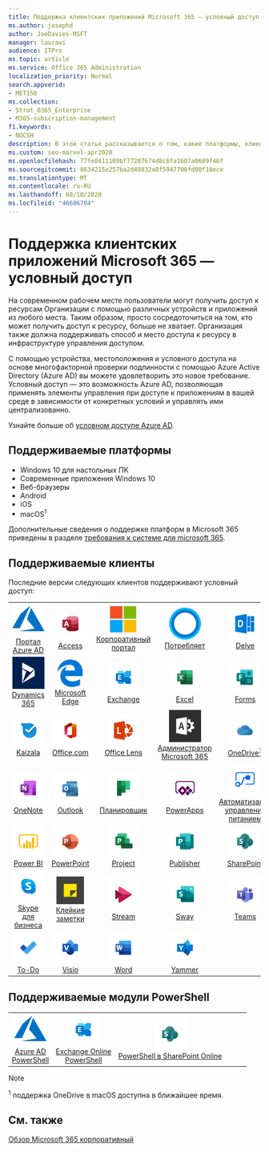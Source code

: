 ```yaml
---
title: Поддержка клиентских приложений Microsoft 365 — условный доступ
ms.author: josephd
author: JoeDavies-MSFT
manager: laurawi
audience: ITPro
ms.topic: article
ms.service: Office 365 Administration
localization_priority: Normal
search.appverid:
- MET150
ms.collection:
- Strat_O365_Enterprise
- M365-subscription-management
f1.keywords:
- NOCSH
description: В этой статье рассказывается о том, какие платформы, клиенты и модули PowerShell поддерживают условный доступ для Microsoft 365.
ms.custom: seo-marvel-apr2020
ms.openlocfilehash: 77fe8411109bf77287674d8c6fa1607a0689f46f
ms.sourcegitcommit: 8634215e257ba2d49832a8f5947700fd00f18ece
ms.translationtype: MT
ms.contentlocale: ru-RU
ms.lasthandoff: 08/10/2020
ms.locfileid: "46606704"
---
```

# <a name="microsoft-365-client-app-support--conditional-access"></a>Поддержка клиентских приложений Microsoft 365 — условный доступ

На современном рабочем месте пользователи могут получить доступ к ресурсам Организации с помощью различных устройств и приложений из любого места. Таким образом, просто сосредоточиться на том, кто может получить доступ к ресурсу, больше не хватает. Организация также должна поддерживать способ и место доступа к ресурсу в инфраструктуре управления доступом.

С помощью устройства, местоположения и условного доступа на основе многофакторной проверки подлинности с помощью Azure Active Directory (Azure AD) вы можете удовлетворить это новое требование. Условный доступ — это возможность Azure AD, позволяющая применять элементы управления при доступе к приложениям в вашей среде в зависимости от конкретных условий и управлять ими централизованно.

Узнайте больше об [условном доступе Azure AD](https://docs.microsoft.com/azure/active-directory/conditional-access/).

## <a name="supported-platforms"></a>Поддерживаемые платформы

 - Windows 10 для настольных ПК
 - Современные приложения Windows 10
 - Веб-браузеры
 - Android
 - iOS
 - macOS<sup>1</sup>

Дополнительные сведения о поддержке платформ в Microsoft 365 приведены в разделе [требования к системе для microsoft 365](https://products.office.com/office-system-requirements).

## <a name="supported-clients"></a>Поддерживаемые клиенты

Последние версии следующих клиентов поддерживают условный доступ:

| | | | | | |
|:---:|:---:|:---:|:---:|:---:|:---:|
| ![Значок Azure](media/o365-azure-64x64.png) <br> [Портал Azure AD <br>](https://azure.microsoft.com/features/azure-portal/) | ![Значок Access](media/o365-access-64x64.png) <br> [Access](https://products.office.com/access) | ![Значок портала компании](media/o365-microsoft-64x64.png) <br> [Корпоративный <br> портал](https://docs.microsoft.com/intune-user-help/sign-in-to-the-company-portal)  | ![Значок кортаны](media/o365-cortana-64x64.png) <br> [Потребляет](https://www.microsoft.com/cortana) | ![Значок delve](media/o365-delve-64x64.png) <br> [Delve](https://products.office.com/business/intelligent-search) 
| ![Значок Dynamics 365](media/o365-dynamics365-64x64.png) <br> [Dynamics 365](https://dynamics.microsoft.com) | ![Значок пограничного сервера](media/o365-edge-64x64.png) <br> [Microsoft Edge](https://www.microsoft.com/windows/microsoft-edge) | ![Значок Exchange](media/o365-exchange-64x64.png) <br> [Exchange](https://products.office.com/exchange/exchange-online) | ![Значок Excel](media/o365-excel-64x64.png) <br> [Excel](https://products.office.com/excel) | ![Значок Forms](media/o365-forms-64x64.png) <br> [Forms](https://flow.microsoft.com/connectors/shared_microsoftforms/microsoft-forms/) 
| ![Значок Kaizala](media/o365-kaizala-64x64.png) <br> [Kaizala](https://products.office.com/en/business/microsoft-kaizala) | ![Значок Office.com](media/o365-office-64x64.png) <br> [Office.com](https://www.office.com/) | ![Значок лупы](media/o365-lens-64x64.png) <br> [Office Lens](https://www.microsoft.com/p/office-lens/9wzdncrfj3t8?activetab=pivot%3Aoverviewtab) | ![Значок администратора Office 365](media/o365-o365admin-64x64.png) <br> [Администратор Microsoft 365 <br>](https://products.office.com/business/manage-office-365-admin-app) | ![Значок OneDrive для бизнеса](media/o365-OneDrive-64x64.png) <br> [OneDrive<sup>1</sup>](https://products.office.com/onedrive-for-business/online-cloud-storage) 
| ![Значок OneNote](media/o365-OneNote-64x64.png) <br> [OneNote](https://products.office.com/onenote) | ![Значок Outlook](media/o365-outlook-64x64.png) <br> [Outlook](https://products.office.com/outlook) | ![Значок Планировщика](media/o365-planner-64x64.png) <br> [Планировщик](https://products.office.com/business/task-management-software) | ![Значок PowerApps](media/o365-powerapps-64x64.png) <br> [PowerApps](https://powerapps.microsoft.com) | ![Значок автоматизированного управления питанием](media/o365-flow-64x64.png) <br> [Автоматизация управления питанием <br>](https://flow.microsoft.com)
| ![Значок PowerBI](media/o365-powerbi-64x64.png) <br> [Power BI](https://powerbi.microsoft.com) | ![Значок PowerPoint](media/o365-powerpoint-64x64.png) <br> [PowerPoint](https://products.office.com/powerpoint) | ![Значок Project](media/o365-project-64x64.png) <br> [Project](https://products.office.com/project) | ![Значок Publisher](media/o365-publisher-64x64.png) <br> [Publisher](https://products.office.com/publisher) | ![Значок SharePoint](media/o365-sharepoint-64x64.png) <br> [SharePoint](https://products.office.com/sharepoint) 
| ![Значок Skype для бизнеса](media/o365-skypeforbusiness-64x64.png) <br> [Skype для <br> бизнеса](https://www.skype.com/business/) | ![Значок клейких заметок](media/o365-stickynotes-64x64.png) <br> [Клейкие заметки](https://www.microsoft.com/p/microsoft-sticky-notes/9nblggh4qghw) | ![Значок Stream](media/o365-stream-64x64.png) <br> [Stream](https://stream.microsoft.com) | ![Значок Sway](media/o365-sway-64x64.png) <br> [Sway](https://sway.com) | ![Значок Teams](media/o365-teams-64x64.png) <br> [Teams](https://products.office.com/microsoft-teams/group-chat-software) 
| ![Значок "to do"](media/o365-todo-64x64.png) <br> [To-Do](https://todo.microsoft.com) | ![Значок Visio](media/o365-visio-64x64.png) <br> [Visio](https://products.office.com/visio/flowchart-software) | ![Значок Word](media/o365-word-64x64.png) <br> [Word](https://products.office.com/word) | ![Значок Yammer](media/o365-yammer-64x64.png) <br> [Yammer](https://products.office.com/yammer/yammer-overview)

## <a name="supported-powershell-modules"></a>Поддерживаемые модули PowerShell

| | | | | | |
|:---:|:---:|:---:|:---:|:---:|:---:|
| ![Значок Azure](media/o365-azure-64x64.png) <br> [Azure AD <br> PowerShell](https://docs.microsoft.com/powershell/azure/active-directory/overview?view=azureadps-2.0) | ![Значок Exchange](media/o365-exchange-64x64.png) <br> [Exchange Online <br> PowerShell](https://docs.microsoft.com/powershell/exchange/exchange-online/exchange-online-powershell?view=exchange-ps) | ![Значок SharePoint](media/o365-sharepoint-64x64.png) <br> [PowerShell в SharePoint Online <br>](https://docs.microsoft.com/powershell/sharepoint/sharepoint-online/connect-sharepoint-online)

> [!NOTE]
> <sup>1</sup> поддержка OneDrive в macOS доступна в ближайшее время.

## <a name="see-also"></a>См. также

[Обзор Microsoft 365 корпоративный](https://docs.microsoft.com/microsoft-365/enterprise/microsoft-365-overview)
